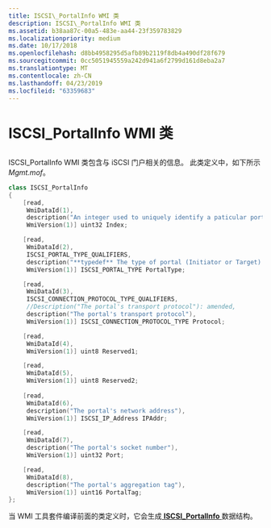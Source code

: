 ```yaml
---
title: ISCSI\_PortalInfo WMI 类
description: ISCSI\_PortalInfo WMI 类
ms.assetid: b38aa87c-00a5-483e-aa44-23f359783829
ms.localizationpriority: medium
ms.date: 10/17/2018
ms.openlocfilehash: d8bb4958295d5afb89b2119f8db4a490df28f679
ms.sourcegitcommit: 0cc5051945559a242d941a6f2799d161d8eba2a7
ms.translationtype: MT
ms.contentlocale: zh-CN
ms.lasthandoff: 04/23/2019
ms.locfileid: "63359683"
---
```

# <a name="iscsiportalinfo-wmi-class"></a>ISCSI\_PortalInfo WMI 类


## <span id="ddk_iscsi_portalinfo_wmi_class_kr"></span><span id="DDK_ISCSI_PORTALINFO_WMI_CLASS_KR"></span>


ISCSI\_PortalInfo WMI 类包含与 iSCSI 门户相关的信息。 此类定义中，如下所示*Mgmt.mof*。

```cpp
class ISCSI_PortalInfo
{
    [read,
     WmiDataId(1),
     description("An integer used to uniquely identify a paticular port"),
     WmiVersion(1)] uint32 Index;

    [read,
     WmiDataId(2),
     ISCSI_PORTAL_TYPE_QUALIFIERS,
     description("**typedef** The type of portal (Initiator or Target) \n"),
     WmiVersion(1)] ISCSI_PORTAL_TYPE PortalType;

    [read,
     WmiDataId(3),
     ISCSI_CONNECTION_PROTOCOL_TYPE_QUALIFIERS,
     //Description("The portal's transport protocol"): amended,
     description("The portal's transport protocol"),
     WmiVersion(1)] ISCSI_CONNECTION_PROTOCOL_TYPE Protocol;

    [read,
     WmiDataId(4),
     WmiVersion(1)] uint8 Reserved1;

    [read,
     WmiDataId(5),
     WmiVersion(1)] uint8 Reserved2;
 
    [read,
     WmiDataId(6),
     description("The portal's network address"),
     WmiVersion(1)] ISCSI_IP_Address IPAddr;

    [read,
     WmiDataId(7),
     description("The portal's socket number"),
     WmiVersion(1)] uint32 Port;

    [read,
     WmiDataId(8),
     description("The portal's aggregation tag"),
     WmiVersion(1)] uint16 PortalTag;
};
```

当 WMI 工具套件编译前面的类定义时，它会生成[ **ISCSI\_PortalInfo** ](https://msdn.microsoft.com/library/windows/hardware/ff561557)数据结构。

 

 





